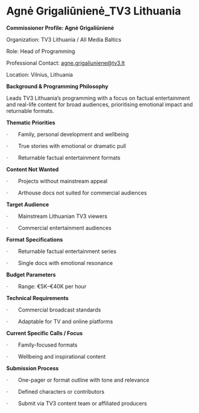 # Agnė Grigaliūnienė_TV3 Lithuania

**Commissioner Profile: Agnė Grigaliūnienė**

Organization: TV3 Lithuania / All Media Baltics

Role: Head of Programming

Professional Contact: agne.grigaliuniene@tv3.lt

Location: Vilnius, Lithuania

**Background & Programming Philosophy**

Leads TV3 Lithuania’s programming with a focus on factual entertainment and real-life content for broad audiences, prioritising emotional impact and returnable formats.

**Thematic Priorities**

·       Family, personal development and wellbeing

·       True stories with emotional or dramatic pull

·       Returnable factual entertainment formats

**Content Not Wanted**

·       Projects without mainstream appeal

·       Arthouse docs not suited for commercial audiences

**Target Audience**

·       Mainstream Lithuanian TV3 viewers

·       Commercial entertainment audiences

**Format Specifications**

·       Returnable factual entertainment series

·       Single docs with emotional resonance

**Budget Parameters**

·       Range: €5K–€40K per hour

**Technical Requirements**

·       Commercial broadcast standards

·       Adaptable for TV and online platforms

**Current Specific Calls / Focus**

·       Family-focused formats

·       Wellbeing and inspirational content

**Submission Process**

·       One-pager or format outline with tone and relevance

·       Defined characters or contributors

·       Submit via TV3 content team or affiliated producers